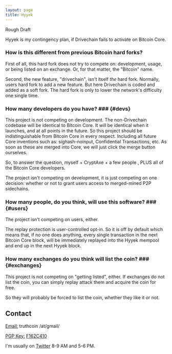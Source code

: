 ```yaml
---
layout: page
title: Hyyek
---
```


Rough Draft

Hyyek is my contingency plan, if Drivechain fails to activate on Bitcoin Core.

### How is this different from previous Bitcoin hard forks?

First of all, this hard fork does not try to compete on: development, usage, or being listed on an exchange. Or, for that matter, the "Bitcoin" name.

Second, the new feature, "drivechain", isn't itself *the* hard fork. Normally, users hard fork to add a new feature. But here Drivechain is coded and added as a soft fork. The hard fork is only to lower the network's difficulty one single time.

### How many developers do you have? ### {#devs}

This project is not competing on development. The non-Drivechain codebase will be identical to Bitcoin Core. It will be identical when it launches, and at all points in the future. So this project should be indistinguishable from Bitcoin Core in every respect. Including all future Core inventions such as: sighash-noinput, Confidential Transactions, etc. As soon as these are merged into Core, we will just click the merge button ourselves.

So, to answer the question, myself + CryptAxe + a few people , PLUS all of the Bitcoin Core developers.

The project isn't competing on development, it is just competing on one decision: whether or not to grant users access to merged-mined P2P sidechains.

### How many people, do you think, will use this software? ### {#users}

The project isn't competing on users, either.

The replay protection is user-controlled opt-in. So it is off by default which means that, if no one does anything, every single transaction in the next Bitcoin Core block, will be immediately replayed into the Hyyek mempool and end up in the next Hyyek block.

### How many exchanges do you think will list the coin? ### {#exchanges}

This project is not competing on "getting listed", either. If exchanges do not list the coin, you can simply replay attack them and acquire the coin for free.

So they will probably be forced to list the coin, whether they like it or not.



## Contact

<p><u>Email:</u> truthcoin /at/gmail/</p>
<p><u>PGP Key:</u> <a href="https://pgp.mit.edu/pks/lookup?op=get&search=0xAA4B3330F162C410">F162C410</a></p>
<p>I'm usually on <a href="https://twitter.com/Truthcoin">Twitter</a> 8-9 AM and 5-6 PM.</p>

